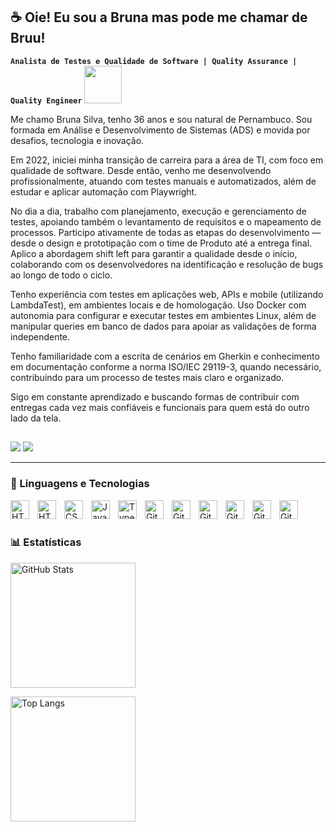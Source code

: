 ## ☕ Oie! Eu sou a Bruna mas pode me chamar de Bruu!
**`Analista de Testes e Qualidade de Software | Quality Assurance | Quality Engineer`** <img src="https://media3.giphy.com/media/v1.Y2lkPTc5MGI3NjExOGYxeXowZmprbHJveTdzZjEwdHFxZmF0am5nNzAwdGxpNmJ6OGhrYSZlcD12MV9pbnRlcm5hbF9naWZfYnlfaWQmY3Q9cw/sY9u2YefeMdWHvoc7K/giphy.gif" width="60"></em></p>

Me chamo Bruna Silva, tenho 36 anos e sou natural de Pernambuco. Sou formada em Análise e Desenvolvimento de Sistemas (ADS) e movida por desafios, tecnologia e inovação.

Em 2022, iniciei minha transição de carreira para a área de TI, com foco em qualidade de software. Desde então, venho me desenvolvendo profissionalmente, atuando com testes manuais e automatizados, além de estudar e aplicar automação com Playwright.

No dia a dia, trabalho com planejamento, execução e gerenciamento de testes, apoiando também o levantamento de requisitos e o mapeamento de processos. Participo ativamente de todas as etapas do desenvolvimento — desde o design e prototipação com o time de Produto até a entrega final. Aplico a abordagem shift left para garantir a qualidade desde o início, colaborando com os desenvolvedores na identificação e resolução de bugs ao longo de todo o ciclo.

Tenho experiência com testes em aplicações web, APIs e mobile (utilizando LambdaTest), em ambientes locais e de homologação. Uso Docker com autonomia para configurar e executar testes em ambientes Linux, além de manipular queries em banco de dados para apoiar as validações de forma independente.

Tenho familiaridade com a escrita de cenários em Gherkin e conhecimento em documentação conforme a norma ISO/IEC 29119-3, quando necessário, contribuindo para um processo de testes mais claro e organizado.

Sigo em constante aprendizado e buscando formas de contribuir com entregas cada vez mais confiáveis e funcionais para quem está do outro lado da tela.

##
<div>
    <a href="https://www.linkedin.com/in/bruna-cristina-silva-/" target="_blank"><img src="https://img.shields.io/badge/-LinkedIn-%230077B5?style=for-the-badge&logo=linkedin&logoColor=white" target="_blank"></a> 
  <a href = "mailto:bru.geminitech@gmail.com"><img src="https://img.shields.io/badge/-Gmail-D14836?style=for-the-badge&logo=gmail&logoColor=white" target="_blank"></a>
  
</div>

---

### 🤖 Linguagens e Tecnologias

<img 
    align="left" 
    alt="HTML"
    title="HTML" 
    width="30px" 
    style="padding-right: 10px;" 
    src="https://cdn.jsdelivr.net/gh/devicons/devicon@latest/icons/vscode/vscode-original-wordmark.svg" 
/>
<img 
    align="left" 
    alt="HTML"
    title="HTML" 
    width="30px" 
    style="padding-right: 10px;" 
    src="https://cdn.jsdelivr.net/gh/devicons/devicon@latest/icons/html5/html5-original.svg" 
/>
<img 
    align="left" 
    alt="CSS" 
    title="CSS"
    width="30px" 
    style="padding-right: 10px;" 
    src="https://cdn.jsdelivr.net/gh/devicons/devicon@latest/icons/css3/css3-original.svg" 
/>
<img 
    align="left" 
    alt="JavaScript" 
    title="JavaScript"
    width="30px" 
    style="padding-right: 10px;" 
    src="https://cdn.jsdelivr.net/gh/devicons/devicon@latest/icons/javascript/javascript-original.svg" 
/>
<img 
    align="left" 
    alt="TypeScript"
    title="TypeScript" 
    width="30px" 
    style="padding-right: 10px;" 
    src="https://cdn.jsdelivr.net/gh/devicons/devicon@latest/icons/typescript/typescript-original.svg"  
/>
<img 
    align="left" 
    alt="Git" 
    title="Git"
    width="30px" 
    style="padding-right: 10px;" 
    src="https://cdn.jsdelivr.net/gh/devicons/devicon@latest/icons/git/git-original.svg" 
/>
<img 
    align="left" 
    alt="Git" 
    title="Git"
    width="30px" 
    style="padding-right: 10px;" 
    src="https://cdn.jsdelivr.net/gh/devicons/devicon@latest/icons/mysql/mysql-original.svg" 
/>
<img 
    align="left" 
    alt="Git" 
    title="Git"
    width="30px" 
    style="padding-right: 10px;" 
    src="https://cdn.jsdelivr.net/gh/devicons/devicon@latest/icons/postman/postman-original.svg" 
/>
<img 
    align="left" 
    alt="Git" 
    title="Git"
    width="30px" 
    style="padding-right: 10px;" 
    src="https://cdn.jsdelivr.net/gh/devicons/devicon@latest/icons/playwright/playwright-original.svg" 
/>
<img 
    align="left" 
    alt="Git" 
    title="Git"
    width="30px" 
    style="padding-right: 10px;" 
    src="https://cdn.jsdelivr.net/gh/devicons/devicon@latest/icons/docker/docker-original-wordmark.svg" 
/>
<img 
    align="left" 
    alt="Git" 
    title="Git"
    width="30px" 
    style="padding-right: 10px;" 
    src="https://cdn.jsdelivr.net/gh/devicons/devicon@latest/icons/linux/linux-original.svg" 
/>
<br/>
<br/>

### 📊 Estatísticas

<p align="left">
  <img 
    alt="GitHub Stats" 
    height="200" 
    style="padding-right: 10px;" 
    src="https://github-readme-stats.vercel.app/api?username=Bruu-Silva&show_icons=true&theme=tokyonight&include_all_commits=true&locale=pt-br" 
  />
  
  <img 
    alt="Top Langs" 
    height="200" 
    src="https://github-readme-stats.vercel.app/api/top-langs/?username=Bruu-Silva&theme=tokyonight&layout=compact&custom_title=Tecnologias&langs_count=9" 
  />
</p>

